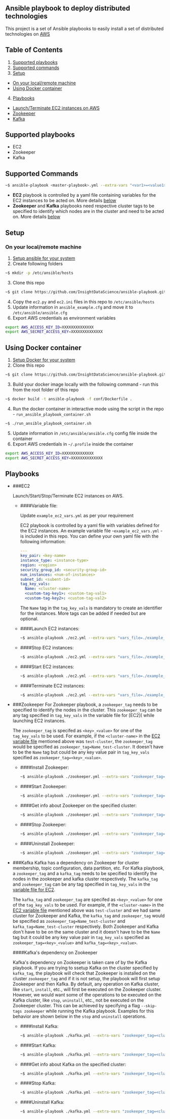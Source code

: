 ## Ansible playbook to deploy distributed technologies
This project is a set of Ansible playbooks to easily install a set of distributed technologies on [AWS](https://aws.amazon.com/)

## Table of Contents
1. [Supported playbooks](#supported-playbooks)
2. [Supported commands](#supported-commands)
3. [Setup](#setup)
  * [On your local/remote machine](#on-your-localremote-machine)
  * [Using Docker container](#using-docker-container)
4. [Playbooks](#playbooks)
  * [Launch/Terminate EC2 instances on AWS](#ec2)
  * [Zookeeper](#zookeeper)
  * [Kafka](#kafka)

## Supported playbooks
* EC2
* Zookeeper
* Kafka

## Supported Commands
```bash
~$ ansible-playbook <master-playbook>.yml --extra-vars "<var1>=<value1> <var2>=<value2>" --tags "<tag1>,<tag2>"
```
* **EC2** playbook is controlled by a yaml file containing variables for the EC2 instances to be acted on. More details [below](#ec2)
* **Zookeeper** and **Kafka** playbooks need respective cluster tags to be specified to identify which nodes are in the cluster and need to be acted on. More details [below](#zookeeper)

## Setup
### On your local/remote machine
1. [Setup ansible for your system](http://docs.ansible.com/ansible/intro_installation.html)
2. Create following folders

  ```bash
  ~$ mkdir -p /etc/ansible/hosts
  ```
3. Clone this repo

  ```bash
  ~$ git clone https://github.com/InsightDataScience/ansible-playbook.git
  ```

4. Copy the `ec2.py` and `ec2.ini` files in this repo to `/etc/ansible/hosts`
5. Update information in `ansible_example.cfg` and move it to `/etc/ansible/ansible.cfg`
6. Export AWS credentials as environment variables

  ```bash
  export AWS_ACCESS_KEY_ID=XXXXXXXXXXXXXX
  export AWS_SECRET_ACCESS_KEY=XXXXXXXXXXXXXX
  ```

## Using Docker container
1. [Setup Docker for your system](https://docs.docker.com/engine/installation/)
2. Clone this repo

  ```bash
  ~$ git clone https://github.com/InsightDataScience/ansible-playbook.git
  ```
3. Build your docker image locally with the following command - run this from the root folder of this repo

  ```bash
  ~$ docker build -t ansible-playbook -f conf/Dockerfile .
  ```

4. Run the docker container in interactive mode using the script in the repo - `run_ansible_playbook_container.sh`

  ```bash
  ~$ ./run_ansible_playbook_container.sh
  ```
5. Update information in `/etc/ansible/ansible.cfg` config file inside the container
6. Export AWS credentials in `~/.profile` inside the container

  ```bash
  export AWS_ACCESS_KEY_ID=XXXXXXXXXXXXXX
  export AWS_SECRET_ACCESS_KEY=XXXXXXXXXXXXXX
  ```

## Playbooks
* ###EC2

  Launch/Start/Stop/Terminate EC2 instances on AWS.

  * ####Variable file: 
    
    Update `example_ec2_vars.yml` as per your requirement

    EC2 playbook is controlled by a yaml file with variables defined for the EC2 instances. An example variable file -`example_ec2_vars.yml` - is included in this repo. You can define your own yaml file with the following information:

    ```yaml
    ---
    key_pair: <key-name>
    instance_type: <instance-type>
    region: <region>
    security_group_id: <security-group-id>
    num_instances: <num-of-instances>
    subnet_id: <subent-id>
    tag_key_vals:
      Name: <cluster-name>
      <custom-tag-key1>: <custom-tag-val1>
      <custom-tag-key2>: <custom-tag-val2>
    ```

    The `Name` tag in the `tag_key_vals` is mandatory to create an identifier for the instances. More tags can be added if needed but are optional.

  * ####Launch EC2 instances:
    
    ```bash
    ~$ ansible-playbook ./ec2.yml --extra-vars "vars_file=./example_ec2_vars.yml" --tags launch
    ```
  * ####Stop EC2 instances:
  
    ```bash
    ~$ ansible-playbook ./ec2.yml --extra-vars "vars_file=./example_ec2_vars.yml" --tags stop 
    ```
  * ####Start EC2 instances:
  
    ```bash
    ~$ ansible-playbook ./ec2.yml --extra-vars "vars_file=./example_ec2_vars.yml" --tags start 
    ```
  * ####Terminate EC2 instances:
  
    ```bash
    ~$ ansible-playbook ./ec2.yml --extra-vars "vars_file=./example_ec2_vars.yml" --tags terminate
    ```

* ###Zookeeper
  For Zookeeper playbook, a `zookeeper_tag` needs to be specified to identify the nodes in the cluster. This `zookeeper_tag` can be any tag specified in `tag_key_vals` in the variable file for [EC2]( while launching EC2 instances.

  The `zookeeper_tag` is specifed as `<key>_<value>` for one of the `tag_key_vals` to be used. For example, if the `<cluster-name>` in the [EC2 variable file](example_ec2_vars.yml) mentioned above was `test-cluster`, the `zookeeper_tag` would be specified as `zookeeper_tag=Name_test-cluster`. It doesn't have to be the `Name` tag but could be any key value pair in `tag_key_vals` specified as `zookeeper_tag=<key>_<value>`.

  * ####Install Zookeeper:

    ```bash
    ~$ ansible-playbook ./zookeeper.yml --extra-vars "zookeeper_tag=<cluster_tag>" --tags install
    ```
  * ####Start Zookeeper:

    ```bash
    ~$ ansible-playbook ./zookeeper.yml --extra-vars "zookeeper_tag=<cluster_tag>" --tags start
    ```
  * ####Get info about Zookeeper on the specified cluster:

    ```bash
    ~$ ansible-playbook ./zookeeper.yml --extra-vars "zookeeper_tag=<cluster_tag>" --tags info
    ```
  * ####Stop Zookeeper:

    ```bash
    ~$ ansible-playbook ./zookeeper.yml --extra-vars "zookeeper_tag=<cluster_tag>" --tags stop 
    ```
  * ####Uninstall Zookeeper:

    ```bash
    ~$ ansible-playbook ./zookeeper.yml --extra-vars "zookeeper_tag=<cluster_tag>" --tags uninstall
    ```

* ###Kafka
  Kafka has a dependency on Zookeeper for cluster membership, topic configuration, data partition, etc. For Kafka playbook, a `zookeeper_tag` and a `kafka_tag` needs to be specified to identify the nodes in the zookeeper and kafka cluster respectively. The `kafka_tag` and `zookeeper_tag` can be any tag specified in `tag_key_vals` in the [variable file for EC2](#variable-file).

  The `kafka_tag` and `zookeeper_tag` are specifed as `<key>_<value>` for one of the `tag_key_vals` to be used. For example, if the `<cluster-name>` in the [EC2 variable file](#variable-file) mentioned above was `test-cluster` and we had same cluster for Zookeeper and Kafka, the `kafka_tag` and `zookeeper_tag` would be specified as `zookeeper_tag=Name_test-cluster` and `kafka_tag=Name_test-cluster` respectively. Both Zookeeper and Kafka don't have to be on the same cluster and it doesn't have to be the `Name` tag but it could be any key value pair in `tag_key_vals` specified as `zookeeper_tag=<key>_<value>` and `kafka_tag=<key>_<value>`.

  ####Kafka's dependency on Zookeeper

  Kafka's dependency on Zookeeper is taken care of by the Kafka playbook. If you are trying to ssetup Kafka on the cluster specified by `kafka_tag`, the playbook will check that Zookeeper is installed on the cluster `zookeeper_tag` and if it is not setup, the playbook will first setup Zookeeper and then Kafka. By default, any operation on Kafka cluster, like `start`, `install`, etc., will first be executed on the Zookeeper cluster. However, we would want some of the operations to be executed on the Kafka cluster, like `stop`, `uninstall`, etc., not be executed on the Zookeeper cluster. This can be achieved by specifying a flag `--skip-tags zookeeper` while running the Kafka playbook. Examples for this behavior are shown below in the `stop` and `uninstall` operations.
  

  * ####Install Kafka:

    ```bash
    ~$ ansible-playbook ./kafka.yml --extra-vars "zookeeper_tag=<cluster_tag> kafka_tag=<cluster_tag>" --tags install
    ```
  * ####Start Kafka:

    ```bash
    ~$ ansible-playbook ./kafka.yml --extra-vars "zookeeper_tag=<cluster_tag> kafka_tag=<cluster_tag>" --tags start
    ```
  * ####Get info about Kafka on the specified cluster:

    ```bash
    ~$ ansible-playbook ./kafka.yml --extra-vars "zookeeper_tag=<cluster_tag> kafka_tag=<cluster_tag>" --tags info
    ```
  * ####Stop Kafka:

    ```bash
    ~$ ansible-playbook ./kafka.yml --extra-vars "zookeeper_tag=<cluster_tag> kafka_tag=<cluster_tag>" --tags stop --skip-tags zookeeper
    ```
  * ####Uninstall Kafka:

    ```bash
    ~$ ansible-playbook ./kafka.yml --extra-vars "zookeeper_tag=<cluster_tag> kafka_tag=<cluster_tag>" --tags uninstall --skip-tags zookeeper

    ```
